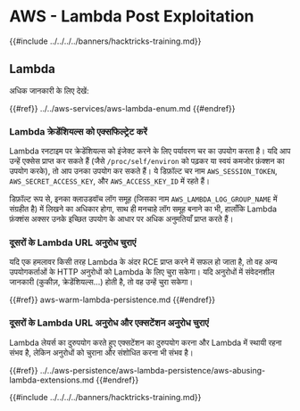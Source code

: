 # AWS - Lambda Post Exploitation

{{#include ../../../../banners/hacktricks-training.md}}

## Lambda

अधिक जानकारी के लिए देखें:

{{#ref}}
../../aws-services/aws-lambda-enum.md
{{#endref}}

### Lambda क्रेडेंशियल्स को एक्सफिल्ट्रेट करें

Lambda रनटाइम पर क्रेडेंशियल्स को इंजेक्ट करने के लिए पर्यावरण चर का उपयोग करता है। यदि आप उन्हें एक्सेस प्राप्त कर सकते हैं (जैसे `/proc/self/environ` को पढ़कर या स्वयं कमजोर फ़ंक्शन का उपयोग करके), तो आप उनका उपयोग कर सकते हैं। ये डिफ़ॉल्ट चर नाम `AWS_SESSION_TOKEN`, `AWS_SECRET_ACCESS_KEY`, और `AWS_ACCESS_KEY_ID` में रहते हैं।

डिफ़ॉल्ट रूप से, इनका क्लाउडवॉच लॉग समूह (जिसका नाम `AWS_LAMBDA_LOG_GROUP_NAME` में संग्रहीत है) में लिखने का अधिकार होगा, साथ ही मनचाहे लॉग समूह बनाने का भी, हालाँकि Lambda फ़ंक्शंस अक्सर उनके इच्छित उपयोग के आधार पर अधिक अनुमतियाँ प्राप्त करते हैं।

### दूसरों के Lambda URL अनुरोध चुराएं

यदि एक हमलावर किसी तरह Lambda के अंदर RCE प्राप्त करने में सफल हो जाता है, तो वह अन्य उपयोगकर्ताओं के HTTP अनुरोधों को Lambda के लिए चुरा सकेगा। यदि अनुरोधों में संवेदनशील जानकारी (कुकीज़, क्रेडेंशियल्स...) होती है, तो वह उन्हें चुरा सकेगा।

{{#ref}}
aws-warm-lambda-persistence.md
{{#endref}}

### दूसरों के Lambda URL अनुरोध और एक्सटेंशन अनुरोध चुराएं

Lambda लेयर्स का दुरुपयोग करते हुए एक्सटेंशन का दुरुपयोग करना और Lambda में स्थायी रहना संभव है, लेकिन अनुरोधों को चुराना और संशोधित करना भी संभव है।

{{#ref}}
../../aws-persistence/aws-lambda-persistence/aws-abusing-lambda-extensions.md
{{#endref}}

{{#include ../../../../banners/hacktricks-training.md}}
